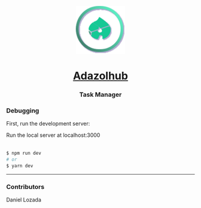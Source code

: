 <p align="center">
  <a href="https://www.adazolhub.online">
    <img src="./src/assets/Logo-adazolhub.svg" height="128">
    <h1 align="center">Adazolhub </h1>
  </a>
</p>
<p align="center">
    <h3 align="center"> Task Manager </h3>
</p>

### Debugging

First, run the development server:

 Run the local server at localhost:3000

```bash

$ npm run dev
# or
$ yarn dev

```

----

### Contributors

Daniel Lozada